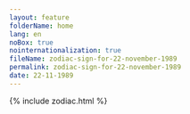 ```yaml
---
layout: feature
folderName: home
lang: en
noBox: true
nointernationalization: true
fileName: zodiac-sign-for-22-november-1989
permalink: zodiac-sign-for-22-november-1989
date: 22-11-1989
---
```

{% include zodiac.html %}
